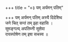 +++
title = "०३ यम् अर्यमन् पतिम्"

+++
यम् अर्यमन् पतिम् अस्यै दिदेशिथ  
जने चित् सन्तं तम् इहा वहासि ।  
सुमङ्गल्य् अपतिघ्नी सुशेवा  
रायस्पोषेण तम् इषा सचस्व ॥